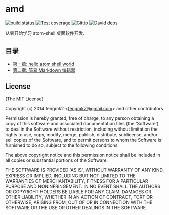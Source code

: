 amd
=======

[![build status][travis-image]][travis-url]
[![Test coverage][coveralls-image]][coveralls-url]
[![Gittip][gittip-image]][gittip-url]
[![David deps][david-image]][david-url]

[travis-image]: https://img.shields.io/travis/atom-apps/amd.svg?style=flat
[travis-url]: https://travis-ci.org/atom-apps/amd
[coveralls-image]: https://img.shields.io/coveralls/atom-apps/amd.svg?style=flat
[coveralls-url]: https://coveralls.io/r/atom-apps/amd?branch=master
[gittip-image]: https://img.shields.io/gittip/fengmk2.svg?style=flat
[gittip-url]: https://www.gittip.com/fengmk2/
[david-image]: https://img.shields.io/david/atom-apps/amd.svg?style=flat
[david-url]: https://david-dm.org/atom-apps/amd

从零开始学习 atom-shell 桌面软件开发.

## 目录

* [第一章: hello atom shell world](/atom-apps/amd/issues/1)
* [第二章: 简易 Markdown 编辑器](/atom-apps/amd/issues/2)

## License

(The MIT License)

Copyright (c) 2014 fengmk2 &lt;fengmk2@gmail.com&gt; and other contributors

Permission is hereby granted, free of charge, to any person obtaining
a copy of this software and associated documentation files (the
'Software'), to deal in the Software without restriction, including
without limitation the rights to use, copy, modify, merge, publish,
distribute, sublicense, and/or sell copies of the Software, and to
permit persons to whom the Software is furnished to do so, subject to
the following conditions:

The above copyright notice and this permission notice shall be
included in all copies or substantial portions of the Software.

THE SOFTWARE IS PROVIDED 'AS IS', WITHOUT WARRANTY OF ANY KIND,
EXPRESS OR IMPLIED, INCLUDING BUT NOT LIMITED TO THE WARRANTIES OF
MERCHANTABILITY, FITNESS FOR A PARTICULAR PURPOSE AND NONINFRINGEMENT.
IN NO EVENT SHALL THE AUTHORS OR COPYRIGHT HOLDERS BE LIABLE FOR ANY
CLAIM, DAMAGES OR OTHER LIABILITY, WHETHER IN AN ACTION OF CONTRACT,
TORT OR OTHERWISE, ARISING FROM, OUT OF OR IN CONNECTION WITH THE
SOFTWARE OR THE USE OR OTHER DEALINGS IN THE SOFTWARE.
